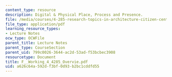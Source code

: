 ```yaml
---
content_type: resource
description: Digital & Physical Place, Process and Presence.
file: /media/courses/4-285-research-topics-in-architecture-citizen-centered-design-of-open-governance-systems-fall-2002/a626c64a592df3bf0d93b2bc1cddfd55_F__Working_4_4285_Overvie.pdf
file_type: application/pdf
learning_resource_types:
- Lecture Notes
ocw_type: OCWFile
parent_title: Lecture Notes
parent_type: CourseSection
parent_uid: 799c0026-3644-ac2d-53ad-f53bcbec3908
resourcetype: Document
title: F__Working_4_4285_Overvie.pdf
uid: a626c64a-592d-f3bf-0d93-b2bc1cddfd55
---
```

